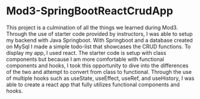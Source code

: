 # Mod3-SpringBootReactCrudApp
This project is a culmination of all the things we learned during Mod3. Through the use of starter code provided by instructors, I was able to setup my backend with Java Springboot. With Springboot and a database created on MySql I made a simple todo-list that showcases the CRUD functions. To display my app, I used react. The starter code is setup with class components but because I am more comfortable with functional components and hooks, I took this opportunity to dive into the differences of the two and attempt to convert from class to functional. Through the use of multiple hooks such as useState, useEffect, useRef, and useHistory, I was able to create a react app that fully utilizes functional components and hooks.
